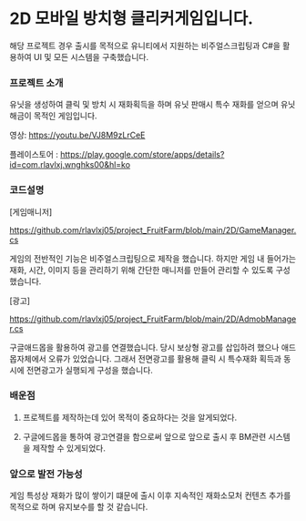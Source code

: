 # 2D 모바일 방치형 클리커게임입니다.

해당 프로젝트 경우 출시를 목적으로 유니티에서 지원하는 비주얼스크립팅과 C#을 활용하여 UI 및 모든 시스템을 구축했습니다. 

### 프로젝트 소개

유닛을 생성하여 클릭 및 방치 시 재화획득을 하며 유닛 판매시 특수 재화를 얻으며 유닛 해금이 목적인 게임입니다.

영상: https://youtu.be/VJ8M9zLrCeE

플레이스토어 : https://play.google.com/store/apps/details?id=com.rlavlxj.wnghks00&hl=ko

### 코드설명

[게임매니저]

https://github.com/rlavlxj05/project_FruitFarm/blob/main/2D/GameManager.cs

게임의 전반적인 기능은 비주얼스크립팅으로 제작을 했습니다. 하지만 게임 내 들어가는 재화, 시간, 이미지 등을 관리하기 위해 간단한 매니저를 만들어 관리할 수 있도록 구성했습니다.

[광고]

https://github.com/rlavlxj05/project_FruitFarm/blob/main/2D/AdmobManager.cs

구글애드몹을 활용하여 광고를 연결했습니다. 당시 보상형 광고를 삽입하려 했으나 애드몹자체에서 오류가 있었습니다. 그래서 전면광고를 활용해 클릭 시 특수재화 획득과 동시에 전면광고가 실행되게 구성을 했습니다.

### 배운점

1. 프로젝트를 제작하는데 있어 목적이 중요하다는 것을 알게되었다.

2. 구글에드몹을 통하여 광고연결을 함으로써 앞으로 앞으로 출시 후 BM관련 시스템을 제작할 수 있게되었다.

### 앞으로 발전 가능성

게임 특성상 재화가 많이 쌓이기 떄문에 출시 이후 지속적인 재화소모처 컨텐츠 추가를 목적으로 하며 유지보수를 할 것 같습니다.
